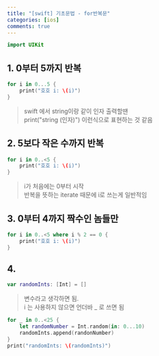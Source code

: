 ```yaml
---
title: "[swift] 기초문법 - for반복문"
categories: [ios]
comments: true
---
```


```swift
import UIKit
```

## 1. 0부터 5까지 반복

```swift
for i in 0...5 {
    print("호호 i: \(i)")
}
```

>   swift 에서 string이랑 같이 인자 출력할땐 <br>
>   print("string \(인자)") 이런식으로 표현하는 것 같음


## 2. 5보다 작은 수까지 반복

```swift
for i in 0..<5 {
    print("호호 i: \(i)")
}
```

>   i가 처음에는 0부터 시작 <br>
>   반복을 뜻하는 iterate 때문에 i로 쓰는게 일반적임


## 3. 0부터 4까지 짝수인 놈들만

```swift
for i in 0..<5 where i % 2 == 0 {
    print("호호 i: \(i)")
}
```


## 4.

```swift
var randomInts: [Int] = []
```

>   변수라고 생각하면 됨. <br>
>   i 는 사용하지 않으면 언더바 _ 로 쓰면 됨

```swift
for _ in 0..<25 {
    let randomNumber = Int.random(in: 0...10)
    randomInts.append(randonNumber)
}
print("randomInts: \(randomInts)")
```
